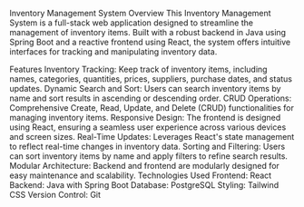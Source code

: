 Inventory Management System
Overview
This Inventory Management System is a full-stack web application designed to streamline the management of inventory items. Built with a robust backend in Java using Spring Boot and a reactive frontend using React, the system offers intuitive interfaces for tracking and manipulating inventory data.

Features
Inventory Tracking: Keep track of inventory items, including names, categories, quantities, prices, suppliers, purchase dates, and status updates.
Dynamic Search and Sort: Users can search inventory items by name and sort results in ascending or descending order.
CRUD Operations: Comprehensive Create, Read, Update, and Delete (CRUD) functionalities for managing inventory items.
Responsive Design: The frontend is designed using React, ensuring a seamless user experience across various devices and screen sizes.
Real-Time Updates: Leverages React's state management to reflect real-time changes in inventory data.
Sorting and Filtering: Users can sort inventory items by name and apply filters to refine search results.
Modular Architecture: Backend and frontend are modularly designed for easy maintenance and scalability.
Technologies Used
Frontend: React
Backend: Java with Spring Boot
Database: PostgreSQL
Styling: Tailwind CSS
Version Control: Git
